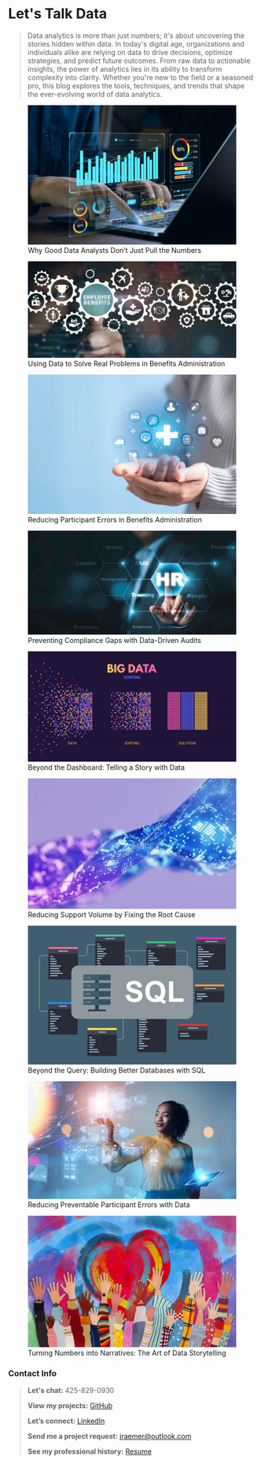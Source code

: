 # Let's Talk Data

> Data analytics is more than just numbers; it's about uncovering the stories hidden within data. In today's digital age, organizations and individuals alike are relying on data to drive decisions, optimize strategies, and predict future outcomes. From raw data to actionable insights, the power of analytics lies in its ability to transform complexity into clarity. Whether you're new to the field or a seasoned pro, this blog explores the tools, techniques, and trends that shape the ever-evolving world of data analytics.

<div class="gallery">
  <figure>
  <a href="Blogs\good_data_analysts.md">
  <img src="Images\Good_Data_Analysts.jpg" alt="Why Good Data Analysts Don’t Just Pull the Numbers" />
</a>
    <figcaption>Why Good Data Analysts Don’t Just Pull the Numbers</figcaption>
  </figure>
  </div>

<div class="gallery">
  <figure>
  <a href="Blogs\benefits.md">
  <img src="Images\Benefits.jpg" alt="Using Data to Solve Real Problems in Benefits Administration" />
</a>
    <figcaption>Using Data to Solve Real Problems in Benefits Administration</figcaption>
  </figure>
  </div>

<div class="gallery">
  <figure>
  <a href="Blogs\reducing_errors.md">
  <img src="Images\Reducing_Errors.jpg" alt="Reducing Participant Errors in Benefits Administration" />
</a>
    <figcaption>Reducing Participant Errors in Benefits Administration</figcaption>
  </figure>
  </div>

<div class="gallery">
  <figure>
  <a href="Blogs\compliance.md">
  <img src="Images\Compliance.jpg" alt="Preventing Compliance Gaps with Data-Driven Audits" />
</a>
    <figcaption>Preventing Compliance Gaps with Data-Driven Audits</figcaption>
  </figure>
  </div>

<div class="gallery">
  <figure>
  <a href="Blogs\story_telling.md">
  <img src="Images\Story_Telling.jpg" alt="Beyond the Dashboard: Telling a Story with Data" />
</a>
    <figcaption>Beyond the Dashboard: Telling a Story with Data</figcaption>
  </figure>
  </div>

<div class="gallery">
  <figure>
  <a href="Blogs\root_cause.md">
  <img src="Images\Root_Cause.jpg" alt="Reducing Support Volume by Fixing the Root Cause" />
</a>
    <figcaption>Reducing Support Volume by Fixing the Root Cause</figcaption>
  </figure>
  </div>

<div class="gallery">
  <figure>
  <a href="Blogs\sql.md">
  <img src="Images\SQL.jpg" alt="Beyond the Query: Building Better Databases with SQL" />
</a>
    <figcaption>Beyond the Query: Building Better Databases with SQL</figcaption>
  </figure>
  </div>

<div class="gallery">
  <figure>
  <a href="Blogs\reducing_errors_2.md">
  <img src="Images\Reducing_Errors_2.jpg" alt="Reducing Preventable Participant Errors with Data" />
</a>
    <figcaption>Reducing Preventable Participant Errors with Data</figcaption>
  </figure>
  </div>

<div class="gallery">
  <figure>
  <a href="Blogs\story_telling_2.md">
  <img src="Images\Story_Telling_2.jpg" alt="Turning Numbers into Narratives: The Art of Data Storytelling" />
</a>
    <figcaption>Turning Numbers into Narratives: The Art of Data Storytelling</figcaption>
  </figure>
  </div>





### Contact Info
> **Let's chat:** 425-829-0930
> 
> **View my projects:** [GitHub](https://github.com/JerricaRaemer)
> 
> **Let’s connect:** [LinkedIn](https://www.linkedin.com/in/jerrica-raemer/)
>
> **Send me a project request:** jraemer@outlook.com
>
> **See my professional history:** [Resume](https://jerricaraemer.github.io/)
